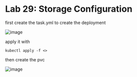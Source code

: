 #  Lab 29: Storage Configuration

first create the task.yml to create the deployment 

![image](https://github.com/user-attachments/assets/4d4fa2aa-a6a7-4743-adc0-9c35783be026)

apply it with 
```
kubectl apply -f <>
```
then create the pvc 

![image](https://github.com/user-attachments/assets/b67a2dd4-a75a-4d90-b5dd-5de141e45f8d)

